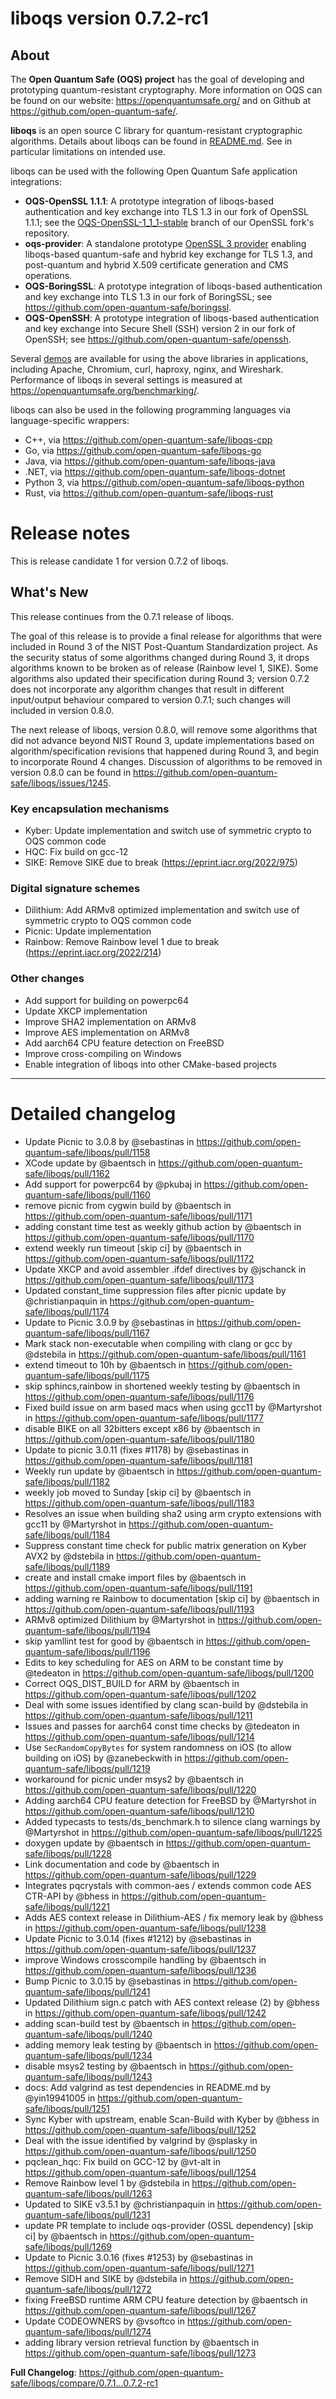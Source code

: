 liboqs version 0.7.2-rc1
========================

About
-----

The **Open Quantum Safe (OQS) project** has the goal of developing and prototyping quantum-resistant cryptography.  More information on OQS can be found on our website: https://openquantumsafe.org/ and on Github at https://github.com/open-quantum-safe/.  

**liboqs** is an open source C library for quantum-resistant cryptographic algorithms.  Details about liboqs can be found in [README.md](https://github.com/open-quantum-safe/liboqs/blob/main/README.md).  See in particular limitations on intended use.

liboqs can be used with the following Open Quantum Safe application integrations:

- **OQS-OpenSSL 1.1.1**: A prototype integration of liboqs-based authentication and key exchange into TLS 1.3 in our fork of OpenSSL 1.1.1; see the [OQS-OpenSSL-1\_1\_1-stable](https://github.com/open-quantum-safe/openssl/tree/OQS-OpenSSL_1_1_1-stable) branch of our OpenSSL fork's repository.
- **oqs-provider**: A standalone prototype [OpenSSL 3 provider](https://www.openssl.org/docs/manmaster/man7/provider.html) enabling liboqs-based quantum-safe and hybrid key exchange for TLS 1.3, and post-quantum and hybrid X.509 certificate generation and CMS operations.
- **OQS-BoringSSL**: A prototype integration of liboqs-based authentication and key exchange into TLS 1.3 in our fork of BoringSSL; see https://github.com/open-quantum-safe/boringssl.
- **OQS-OpenSSH**: A prototype integration of liboqs-based authentication and key exchange into Secure Shell (SSH) version 2 in our fork of OpenSSH; see https://github.com/open-quantum-safe/openssh.

Several [demos](https://github.com/open-quantum-safe/oqs-demos) are available for using the above libraries in applications, including Apache, Chromium, curl, haproxy, nginx, and Wireshark.  Performance of liboqs in several settings is measured at https://openquantumsafe.org/benchmarking/.

liboqs can also be used in the following programming languages via language-specific wrappers:

- C++, via https://github.com/open-quantum-safe/liboqs-cpp
- Go, via https://github.com/open-quantum-safe/liboqs-go
- Java, via https://github.com/open-quantum-safe/liboqs-java
- .NET, via https://github.com/open-quantum-safe/liboqs-dotnet
- Python 3, via https://github.com/open-quantum-safe/liboqs-python
- Rust, via https://github.com/open-quantum-safe/liboqs-rust

Release notes
=============

This is release candidate 1 for version 0.7.2 of liboqs.

What's New
----------

This release continues from the 0.7.1 release of liboqs. 

The goal of this release is to provide a final release for algorithms that were included in Round 3 of the NIST Post-Quantum Standardization project. As the security status of some algorithms changed during Round 3, it drops algorithms known to be broken as of release (Rainbow level 1, SIKE). Some algorithms also updated their specification during Round 3; version 0.7.2 does not incorporate any algorithm changes that result in different input/output behaviour compared to version 0.7.1; such changes will included in version 0.8.0.

The next release of liboqs, version 0.8.0, will remove some algorithms that did not advance beyond NIST Round 3, update implementations based on algorithm/specification revisions that happened during Round 3, and begin to incorporate Round 4 changes. Discussion of algorithms to be removed in version 0.8.0 can be found in https://github.com/open-quantum-safe/liboqs/issues/1245.

### Key encapsulation mechanisms

- Kyber: Update implementation and switch use of symmetric crypto to OQS common code
- HQC: Fix build on gcc-12
- SIKE: Remove SIKE due to break (https://eprint.iacr.org/2022/975)

### Digital signature schemes

- Dilithium: Add ARMv8 optimized implementation and switch use of symmetric crypto to OQS common code
- Picnic: Update implementation
- Rainbow: Remove Rainbow level 1 due to break (https://eprint.iacr.org/2022/214)

### Other changes

- Add support for building on powerpc64
- Update XKCP implementation
- Improve SHA2 implementation on ARMv8
- Improve AES implementation on ARMv8
- Add aarch64 CPU feature detection on FreeBSD
- Improve cross-compiling on Windows
- Enable integration of liboqs into other CMake-based projects

---

Detailed changelog
==================

* Update Picnic to 3.0.8 by @sebastinas in https://github.com/open-quantum-safe/liboqs/pull/1158
* XCode update by @baentsch in https://github.com/open-quantum-safe/liboqs/pull/1162
* Add support for powerpc64 by @pkubaj in https://github.com/open-quantum-safe/liboqs/pull/1160
* remove picnic from cygwin build by @baentsch in https://github.com/open-quantum-safe/liboqs/pull/1171
* adding constant time test as weekly github action by @baentsch in https://github.com/open-quantum-safe/liboqs/pull/1170
* extend weekly run timeout [skip ci] by @baentsch in https://github.com/open-quantum-safe/liboqs/pull/1172
* Update XKCP and avoid assembler .ifdef directives by @jschanck in https://github.com/open-quantum-safe/liboqs/pull/1173
* Updated constant_time suppression files after picnic update by @christianpaquin in https://github.com/open-quantum-safe/liboqs/pull/1174
* Update to Picnic 3.0.9 by @sebastinas in https://github.com/open-quantum-safe/liboqs/pull/1167
* Mark stack non-executable when compiling with clang or gcc by @dstebila in https://github.com/open-quantum-safe/liboqs/pull/1161
* extend timeout to 10h by @baentsch in https://github.com/open-quantum-safe/liboqs/pull/1175
* skip sphincs,rainbow in shortened weekly testing by @baentsch in https://github.com/open-quantum-safe/liboqs/pull/1176
* Fixed build issue on arm based macs when using gcc11 by @Martyrshot in https://github.com/open-quantum-safe/liboqs/pull/1177
* disable BIKE on all 32bitters except x86 by @baentsch in https://github.com/open-quantum-safe/liboqs/pull/1180
* Update to picnic 3.0.11 (fixes #1178) by @sebastinas in https://github.com/open-quantum-safe/liboqs/pull/1181
* Weekly run update by @baentsch in https://github.com/open-quantum-safe/liboqs/pull/1182
* weekly job moved to Sunday [skip ci] by @baentsch in https://github.com/open-quantum-safe/liboqs/pull/1183
* Resolves an issue when building sha2 using arm crypto extensions with gcc11 by @Martyrshot in https://github.com/open-quantum-safe/liboqs/pull/1184
* Suppress constant time check for public matrix generation on Kyber AVX2 by @dstebila in https://github.com/open-quantum-safe/liboqs/pull/1189
* create and install cmake import files by @baentsch in https://github.com/open-quantum-safe/liboqs/pull/1191
* adding warning re Rainbow to documentation [skip ci] by @baentsch in https://github.com/open-quantum-safe/liboqs/pull/1193
* ARMv8 optimized Dilithium by @Martyrshot in https://github.com/open-quantum-safe/liboqs/pull/1194
* skip yamllint test for good by @baentsch in https://github.com/open-quantum-safe/liboqs/pull/1196
* Edits to key scheduling for AES on ARM to be constant time by @tedeaton in https://github.com/open-quantum-safe/liboqs/pull/1200
* Correct OQS_DIST_BUILD for ARM by @baentsch in https://github.com/open-quantum-safe/liboqs/pull/1202
* Deal with some issues identified by clang scan-build by @dstebila in https://github.com/open-quantum-safe/liboqs/pull/1211
* Issues and passes for aarch64 const time checks by @tedeaton in https://github.com/open-quantum-safe/liboqs/pull/1214
* Use `SecRandomCopyBytes` for system randomness on iOS (to allow building on iOS) by @zanebeckwith in https://github.com/open-quantum-safe/liboqs/pull/1219
* workaround for picnic under msys2 by @baentsch in https://github.com/open-quantum-safe/liboqs/pull/1220
* Adding aarch64 CPU feature detection for FreeBSD by @Martyrshot in https://github.com/open-quantum-safe/liboqs/pull/1210
* Added typecasts to tests/ds_benchmark.h to silence clang warnings by @Martyrshot in https://github.com/open-quantum-safe/liboqs/pull/1225
* doxygen update by @baentsch in https://github.com/open-quantum-safe/liboqs/pull/1228
* Link documentation and code by @baentsch in https://github.com/open-quantum-safe/liboqs/pull/1229
* Integrates pqcrystals with common-aes / extends common code AES CTR-API by @bhess in https://github.com/open-quantum-safe/liboqs/pull/1221
* Adds AES context release in Dilithium-AES / fix memory leak by @bhess in https://github.com/open-quantum-safe/liboqs/pull/1238
* Update Picnic to 3.0.14 (fixes #1212) by @sebastinas in https://github.com/open-quantum-safe/liboqs/pull/1237
* improve Windows crosscompile handling by @baentsch in https://github.com/open-quantum-safe/liboqs/pull/1236
* Bump Picnic to 3.0.15 by @sebastinas in https://github.com/open-quantum-safe/liboqs/pull/1241
* Updated Dilithium sign.c patch with AES context release (2) by @bhess in https://github.com/open-quantum-safe/liboqs/pull/1242
* adding scan-build test by @baentsch in https://github.com/open-quantum-safe/liboqs/pull/1240
* adding memory leak testing by @baentsch in https://github.com/open-quantum-safe/liboqs/pull/1234
* disable msys2 testing by @baentsch in https://github.com/open-quantum-safe/liboqs/pull/1243
* docs: Add valgrind as test dependencies in README.md by @yin19941005 in https://github.com/open-quantum-safe/liboqs/pull/1251
* Sync Kyber with upstream, enable Scan-Build with Kyber by @bhess in https://github.com/open-quantum-safe/liboqs/pull/1252
* Deal with the issue identified by valgrind by @splasky in https://github.com/open-quantum-safe/liboqs/pull/1250
* pqclean_hqc: Fix build on GCC-12 by @vt-alt in https://github.com/open-quantum-safe/liboqs/pull/1254
* Remove Rainbow level 1 by @dstebila in https://github.com/open-quantum-safe/liboqs/pull/1263
* Updated to SIKE v3.5.1 by @christianpaquin in https://github.com/open-quantum-safe/liboqs/pull/1231
* update PR template to include oqs-provider (OSSL dependency) [skip ci] by @baentsch in https://github.com/open-quantum-safe/liboqs/pull/1269
* Update to Picnic 3.0.16 (fixes #1253) by @sebastinas in https://github.com/open-quantum-safe/liboqs/pull/1271
* Remove SIDH and SIKE by @dstebila in https://github.com/open-quantum-safe/liboqs/pull/1272
* fixing FreeBSD runtime ARM CPU feature detection by @baentsch in https://github.com/open-quantum-safe/liboqs/pull/1267
* Update CODEOWNERS by @vsoftco in https://github.com/open-quantum-safe/liboqs/pull/1274
* adding library version retrieval function by @baentsch in https://github.com/open-quantum-safe/liboqs/pull/1273

**Full Changelog**: https://github.com/open-quantum-safe/liboqs/compare/0.7.1...0.7.2-rc1